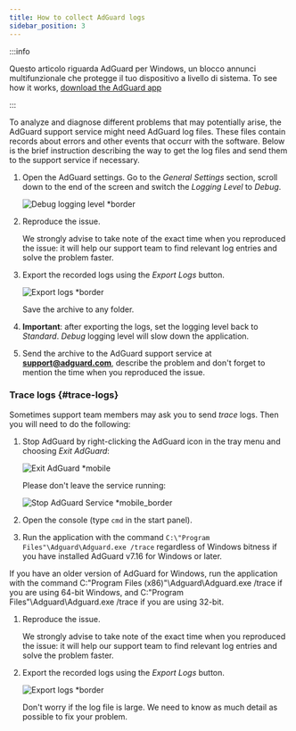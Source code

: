 ```yaml
---
title: How to collect AdGuard logs
sidebar_position: 3
---
```


:::info

Questo articolo riguarda AdGuard per Windows, un blocco annunci multifunzionale che protegge il tuo dispositivo a livello di sistema. To see how it works, [download the AdGuard app](https://agrd.io/download-kb-adblock)

:::

To analyze and diagnose different problems that may potentially arise, the AdGuard support service might need AdGuard log files. These files contain records about errors and other events that occurr with the software. Below is the brief instruction describing the way to get the log files and send them to the support service if necessary.

1. Open the AdGuard settings. Go to the *General Settings* section, scroll down to the end of the screen and switch the *Logging Level* to *Debug*.

    ![Debug logging level *border](https://cdn.adtidy.org/content/kb/ad_blocker/windows/solving-problems/adg-logs-1.png)

1. Reproduce the issue.

    We strongly advise to take note of the exact time when you reproduced the issue: it will help our support team to find relevant log entries and solve the problem faster.

1. Export the recorded logs using the *Export Logs* button.

    ![Export logs *border](https://cdn.adtidy.org/content/kb/ad_blocker/windows/solving-problems/adg-logs-2.png)

    Save the archive to any folder.

1. **Important**: after exporting the logs, set the logging level back to *Standard*. *Debug* logging level will slow down the application.

1. Send the archive to the AdGuard support service at **support@adguard.com**, describe the problem and don't forget to mention the time when you reproduced the issue.

### Trace logs {#trace-logs}

Sometimes support team members may ask you to send *trace* logs. Then you will need to do the following:

1. Stop AdGuard by right-clicking the AdGuard icon in the tray menu and choosing *Exit AdGuard*:

    ![Exit AdGuard *mobile](https://cdn.adtidy.org/content/kb/ad_blocker/windows/solving-problems/adg-logs-3.png)

    Please don't leave the service running:

    ![Stop AdGuard Service *mobile_border](https://cdn.adtidy.org/public/Adguard/kb/newscreenshots/En/eng_logs_4.png)

1. Open the console (type `cmd` in the start panel).

1. Run the application with the command `C:\"Program Files"\Adguard\Adguard.exe /trace` regardless of Windows bitness if you have installed AdGuard v7.16 for Windows or later.

If you have an older version of AdGuard for Windows, run the application with the command C:\"Program Files (x86)"\Adguard\Adguard.exe /trace if you are using 64-bit Windows, and C:\"Program Files"\Adguard\Adguard.exe /trace if you are using 32-bit.

1. Reproduce the issue.

    We strongly advise to take note of the exact time when you reproduced the issue: it will help our support team to find relevant log entries and solve the problem faster.

1. Export the recorded logs using the *Export Logs* button.

    ![Export logs *border](https://cdn.adtidy.org/content/kb/ad_blocker/windows/solving-problems/adg-logs-2.png)

    Don't worry if the log file is large. We need to know as much detail as possible to fix your problem.
